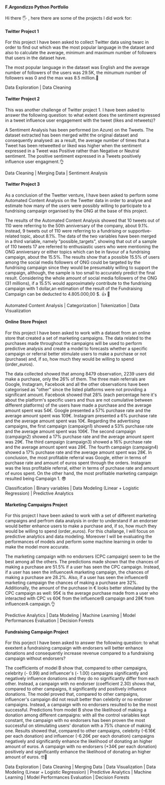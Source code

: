 #### F.Argondizzo Python Portfolio
Hi there 🖐️ , here there are some of the projects I did work for:
#### Twitter Project 1
For this project I have been asked to collect Twitter data using twarc in order to find out which was the most popular language in the dataset and also to calculate the average, minimum and maximum number of followers that users in the dataset have.

The most popular language in the dataset was English and the average number of followers of the users was 29.5K, the minumum number of followers was 0 and the max was 8.5 million.💪

Data Exploration | Data Cleaning
#### Twitter Project 2
This was another challenge of Twitter project 1. I have been asked to answer the following question: to what extent does the sentiment expressed in a tweet influence user engagement with the tweet (likes and retweets)?

A Sentiment Analysis has been performed (on Azure) on the Tweets. The dataset extracted has been merged witht the original dataset and consequently analysed: as a result, the average number of times that a Tweet has been retweetted or liked was higher when the sentiment expressed in a Tweet was Positive rather than Negative or Neutral sentiment. The positive sentiment expressed in a Tweets positively influence user engagment.👌

Data Cleaning | Merging Data | Sentiment Analysis 
#### Twitter Project 3
As a conclusion of the Twetter venture, I have been asked to perform some Automated Content Analysis on the Twetter data in order to analyse and estimate how many of the users were possibly willing to participate to a fundrising campaign organised by the ONG at the base of this project.

The results of the Automated Content Analysis showed that 10 tweets out of 110 were referring to the 50th anniversary of the company, about 9.1%. Instead, 9 tweets out of 110 were referring to a fundrising or supportive-related topic, about 8.1%. The data of the two variables have been merged in a third variable, namely "possible_targets", showing that out of a sample of 110 tweets 17 are referred to enthusiastic users who were mentioning the ONG anniversary or either topics which can be in favour of a fundrising campaign, about the 15.5%. The results show that a possible 15.5% of users among the social medis followers of ONG could be targeted by the fundrising campaign since they would be presumably willing to support the campaign, although, the sample is too small to accurately predict the final result. Considering the whole amount of social media followers of the ONG (31 millions), if a 15.5% would approximately contribute to the fundrising campaign with 1 dollar,an estimation of the result of the Fundraising Campaign can be deducted to 4.805.000,00 $. 👍 👀

Automated Content Analysis | Categorization | Tokenization | Data Visualization
#### Online Store Project
For this project I have been asked to work with a dataset from an online store that created a set of marketing campaigns. The data related to the purchases made throughout the campaigns will be used to perform predictive analysis and create a model to forecasts whether a specific campaign or referral better stimulate users to make a purchase or not (purchase) and, if so, how much they would be willing to spend (order_euros).

The data collected showed that among 8479 observation, 2239 users did make a purchase, only the 26% of them. The three main referrals are Google, Instagram, Facebook and all the other observations have been categorised as "other" since the listed platforms were not providing a significant amount. Facebook showed that 28% (each percentage here it's about the platform's specific users and thus are not cumulative between different platforms) of the users have made a purchase and the average amount spent was 54€. Google presented a 57% purchase rate and the average amount spent was 109€. Instagram presented a 6% purchase rate and the average amount spent was 10€. Regarding the advertising campaigns, the first campaign (campaign1) showed a 53% purchase rate and the average amount spent was 106€. The second campaign (campaign2) showed a 17% purchase rate and the average amount spent was 29€. The third campaign (campaign3) showed a 16% purchase rate and the average amount spent was 28€. The fourth campaign (campaign4) showed a 17% purchase rate and the average amount spent was 28€. In conclusion, the most profitable referral was Google, either in terms of purchase rate and amount of euros spent through the orders. Instagram was the less profitable referral, either in terms of purchase rate and amount of euros spent. On the other hand, the most profitable marketing campaign resulted being Campaign 1. 😎

Classification | Binary variables | Data Modeling (Linear + Logistic Regression) | Predictive Analytics
#### Marketing Campaigns Project
For this project I have been asked to work with a set of different marketing campaigns and perfrom data analysis in order to understand if an endorser would better enhance  users to make a purchase and, if so, how much they would be willing to spend (order_euros). For this challange, I will focus on predictive analytics and data modeling. Moreover I will be evaluating the performances of models and perform some machine learning in order to make the model more accurate.

The marketing campaign with no endorsers (CPC campaign) seem to be the best among all the others. The predictions made shown that the chances of making a purchase are 51.5% if a user has seen the CPC campaign. Instead, if a user has seen the influencerA marketing campaign, the chances of making a purchase are 28.2%. Also, if a user has seen the influencerB marketing campaign the chances of making a purchase are 32%. Additionally, the amount of the purchase in € looks better stimulated by the CPC campaign as well: 95€ is the average purchase made from a user who interacted with CPC vs 60€ from the influencerB campaign and 28€ from influencerA campaign.👌

Predictive Analytics | Data Modeling | Machine Learning | Model Performances Evaluation | Decision Forests
#### Fundraising Campaign Project
For this porject I have been asked to answer the following question: to what exextent a fundraising campaign with endorsers will better enhance donations and consequently increase revenue compared to a fundraising campaign without endorsers?

The coefficients of model B show that, compared to other campaigns, celebrity (- 0.99) and influencer's (- 1.00) campaigns significantly and negatively influence donations and they do no significantly differ from each other. Instead, a campaign with no endorser (coefficient 2.30) shows that, compared to other campaigns, it significantly and positively influence donations. The model proved that, compared to other campaigns, influencer's campaign did not result better than celebrity or no endorser campaigns. Instead, a campaign with no endorsers resulted to be the most successful. Predictions from model B show the likelihood of making a donation among different campaigns: with all the control variables kept constant, the campaign with no endorsers has been proven the most successful on stimulating users' donation with a 75% chance of making one. Results showed that, compared to other campaigns, celebrity (-6.16€ per each donation) and influencer (-6.26€ per each donation) campaigns negatively and significantly enhance the likelihood of donating an higher amount of euros. A campaign with no endorsers (+34€ per each donation) positively and significantly enhance the likelihood of donating an higher amount of euros. 🤓💫

Data Exploration | Data Cleaning | Merging Data | Data Visualization | Data Modeling (Linear + Logistic Regression) | Predictive Analytics | Machine Learning | Model Performances Evaluation | Decision Forests
